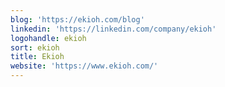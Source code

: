 ```yaml
---
blog: 'https://ekioh.com/blog'
linkedin: 'https://linkedin.com/company/ekioh'
logohandle: ekioh
sort: ekioh
title: Ekioh
website: 'https://www.ekioh.com/'
---
```

